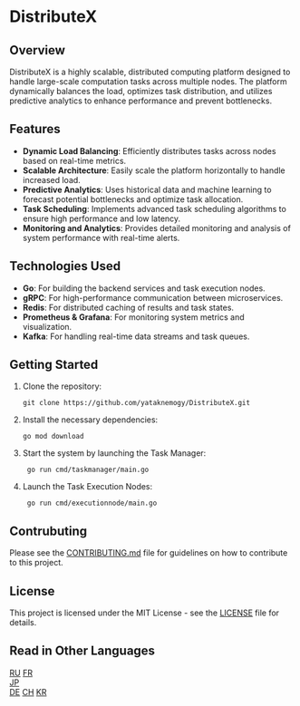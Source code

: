 # DistributeX

## Overview

DistributeX is a highly scalable, distributed computing platform designed to handle large-scale computation tasks across
multiple nodes. The platform dynamically balances the load, optimizes task distribution, and utilizes predictive
analytics to enhance performance and prevent bottlenecks.

## Features

- **Dynamic Load Balancing**: Efficiently distributes tasks across nodes based on real-time metrics.
- **Scalable Architecture**: Easily scale the platform horizontally to handle increased load.
- **Predictive Analytics**: Uses historical data and machine learning to forecast potential bottlenecks and optimize
  task allocation.
- **Task Scheduling**: Implements advanced task scheduling algorithms to ensure high performance and low latency.
- **Monitoring and Analytics**: Provides detailed monitoring and analysis of system performance with real-time alerts.

## Technologies Used

- **Go**: For building the backend services and task execution nodes.
- **gRPC**: For high-performance communication between microservices.
- **Redis**: For distributed caching of results and task states.
- **Prometheus & Grafana**: For monitoring system metrics and visualization.
- **Kafka**: For handling real-time data streams and task queues.

## Getting Started

1. Clone the repository:
   ```
   git clone https://github.com/yataknemogy/DistributeX.git
    ```
   
2. Install the necessary dependencies:
   ```
   go mod download
    ```
   
3. Start the system by launching the Task Manager:
   ```
    go run cmd/taskmanager/main.go
   ```
4. Launch the Task Execution Nodes:
   ```
    go run cmd/executionnode/main.go
    ```
   
## Contrubuting
Please see the [CONTRIBUTING.md](CONTRIBUTING.md) file for guidelines on how to contribute to this project.

## License
This project is licensed under the MIT License - see the [LICENSE](LICENSE.md) file for details.

## Read in Other Languages

[RU](docs/README_RU) 
[FR](docs/README_FR.MD)  
[JP](docs/README_JP.MD)  
[DE](docs/README_DE.MD) 
[CH](docs/README_CH.MD) 
[KR](docs/README_KR.MD)